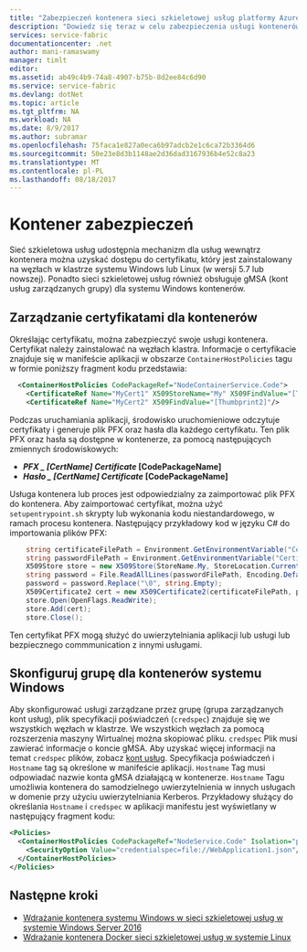```yaml
---
title: "Zabezpieczeń kontenera sieci szkieletowej usług platformy Azure | Dokumentacja firmy Microsoft"
description: "Dowiedz się teraz w celu zabezpieczenia usługi kontenerów."
services: service-fabric
documentationcenter: .net
author: mani-ramaswamy
manager: timlt
editor: 
ms.assetid: ab49c4b9-74a8-4907-b75b-8d2ee84c6d90
ms.service: service-fabric
ms.devlang: dotNet
ms.topic: article
ms.tgt_pltfrm: NA
ms.workload: NA
ms.date: 8/9/2017
ms.author: subramar
ms.openlocfilehash: 75faca1e827a0eca6b97adcb2e1c6ca72b3364d6
ms.sourcegitcommit: 50e23e8d3b1148ae2d36dad3167936b4e52c8a23
ms.translationtype: MT
ms.contentlocale: pl-PL
ms.lasthandoff: 08/18/2017
---
```

# <a name="container-security"></a>Kontener zabezpieczeń

Sieć szkieletowa usług udostępnia mechanizm dla usług wewnątrz kontenera można uzyskać dostępu do certyfikatu, który jest zainstalowany na węzłach w klastrze systemu Windows lub Linux (w wersji 5.7 lub nowszej). Ponadto sieci szkieletowej usług również obsługuje gMSA (kont usług zarządzanych grupy) dla systemu Windows kontenerów. 

## <a name="certificate-management-for-containers"></a>Zarządzanie certyfikatami dla kontenerów

Określając certyfikatu, można zabezpieczyć swoje usługi kontenera. Certyfikat należy zainstalować na węzłach klastra. Informacje o certyfikacie znajduje się w manifeście aplikacji w obszarze `ContainerHostPolicies` tagu w formie poniższy fragment kodu przedstawia:

```xml
  <ContainerHostPolicies CodePackageRef="NodeContainerService.Code">
    <CertificateRef Name="MyCert1" X509StoreName="My" X509FindValue="[Thumbprint1]"/>
    <CertificateRef Name="MyCert2" X509FindValue="[Thumbprint2]"/>
 ```

Podczas uruchamiania aplikacji, środowisko uruchomieniowe odczytuje certyfikaty i generuje plik PFX oraz hasła dla każdego certyfikatu. Ten plik PFX oraz hasła są dostępne w kontenerze, za pomocą następujących zmiennych środowiskowych: 

* **_PFX _ [CertName] Certificate_ [CodePackageName]**
* **_Hasło _ [CertName] Certificate_ [CodePackageName]**

Usługa kontenera lub proces jest odpowiedzialny za zaimportować plik PFX do kontenera. Aby zaimportować certyfikat, można użyć `setupentrypoint.sh` skrypty lub wykonania kodu niestandardowego, w ramach procesu kontenera. Następujący przykładowy kod w języku C# do importowania plików PFX:

```c#
    string certificateFilePath = Environment.GetEnvironmentVariable("Certificate_NodeContainerService.Code_MyCert1_PFX");
    string passwordFilePath = Environment.GetEnvironmentVariable("Certificate_NodeContainerService.Code_MyCert1_Password");
    X509Store store = new X509Store(StoreName.My, StoreLocation.CurrentUser);
    string password = File.ReadAllLines(passwordFilePath, Encoding.Default)[0];
    password = password.Replace("\0", string.Empty);
    X509Certificate2 cert = new X509Certificate2(certificateFilePath, password, X509KeyStorageFlags.MachineKeySet | X509KeyStorageFlags.PersistKeySet);
    store.Open(OpenFlags.ReadWrite);
    store.Add(cert);
    store.Close();
```
Ten certyfikat PFX mogą służyć do uwierzytelniania aplikacji lub usługi lub bezpiecznego commmunication z innymi usługami.


## <a name="set-up-gmsa-for-windows-containers"></a>Skonfiguruj grupę dla kontenerów systemu Windows

Aby skonfigurować usługi zarządzane przez grupę (grupa zarządzanych kont usług), plik specyfikacji poświadczeń (`credspec`) znajduje się we wszystkich węzłach w klastrze. We wszystkich węzłach za pomocą rozszerzenia maszyny Wirtualnej można skopiować pliku.  `credspec` Plik musi zawierać informacje o koncie gMSA. Aby uzyskać więcej informacji na temat `credspec` plików, zobacz [kont usług](https://github.com/MicrosoftDocs/Virtualization-Documentation/tree/live/windows-server-container-tools/ServiceAccounts). Specyfikacja poświadczeń i `Hostname` tag są określone w manifeście aplikacji. `Hostname` Tag musi odpowiadać nazwie konta gMSA działającą w kontenerze.  `Hostname` Tagu umożliwia kontenera do samodzielnego uwierzytelnienia w innych usługach w domenie przy użyciu uwierzytelniania Kerberos.  Przykładowy służący do określania `Hostname` i `credspec` w aplikacji manifestu jest wyświetlany w następujący fragment kodu:

```xml
<Policies>
  <ContainerHostPolicies CodePackageRef="NodeService.Code" Isolation="process" Hostname="gMSAAccountName">
    <SecurityOption Value="credentialspec=file://WebApplication1.json"/>
  </ContainerHostPolicies>
</Policies>
```
## <a name="next-steps"></a>Następne kroki

* [Wdrażanie kontenera systemu Windows w sieci szkieletowej usług w systemie Windows Server 2016](service-fabric-get-started-containers.md)
* [Wdrażanie kontenera Docker sieci szkieletowej usług w systemie Linux](service-fabric-get-started-containers-linux.md)
